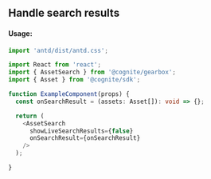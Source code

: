 ## Handle search results

<!-- STORY -->

#### Usage:

```typescript jsx
import 'antd/dist/antd.css';

import React from 'react';
import { AssetSearch } from '@cognite/gearbox';
import { Asset } from '@cognite/sdk';

function ExampleComponent(props) {
  const onSearchResult = (assets: Asset[]): void => {};

  return (
    <AssetSearch
      showLiveSearchResults={false}
      onSearchResult={onSearchResult}
    />
  );

}
```
